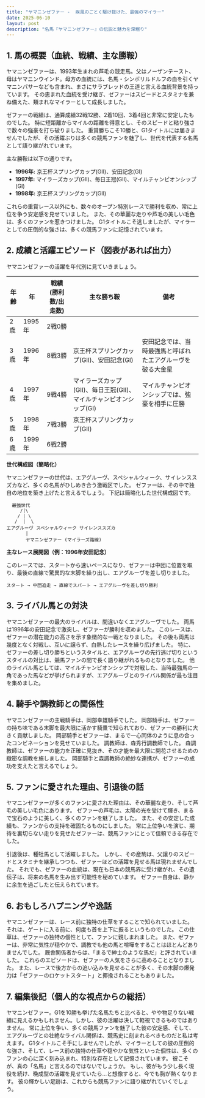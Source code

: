 ```yaml
---
title: "ヤマニンゼファー -  疾風のごとく駆け抜けた、最強のマイラー"
date: 2025-06-10
layout: post
description: "名馬『ヤマニンゼファー』の伝説と魅力を深堀り"
---
```


## 1. 馬の概要（血統、戦績、主な勝鞍）

ヤマニンゼファーは、1993年生まれの芦毛の競走馬。父はノーザンテースト、母はヤマニンウインド。母方の血統には、名馬・シンボリルドルフの血を引くヤマニンパサーなども含まれ、まさにサラブレッドの王道と言える血統背景を持っています。  その恵まれた血統を受け継ぎ、ゼファーはスピードとスタミナを兼ね備えた、類まれなマイラーとして成長しました。

ゼファーの戦績は、通算成績32戦12勝、2着10回、3着4回と非常に安定したものでした。  特に短距離からマイルの距離を得意とし、そのスピードと粘り強さで数々の強豪を打ち破りました。  重賞勝ちこそ10勝と、G1タイトルには届きませんでしたが、その活躍ぶりは多くの競馬ファンを魅了し、世代を代表する名馬として語り継がれています。

主な勝鞍は以下の通りです。

* **1996年:**  京王杯スプリングカップ(GII)、安田記念(GI)
* **1997年:**  マイラーズカップ(GII)、毎日王冠(GII)、マイルチャンピオンシップ(GI)
* **1998年:**  京王杯スプリングカップ(GII)


これらの重賞レース以外にも、数々のオープン特別レースで勝利を収め、常に上位を争う安定感を見せていました。  また、その華麗な走りや芦毛の美しい毛色は、多くのファンを惹きつけました。  G1タイトルこそ逃しましたが、マイラーとしての圧倒的な強さは、多くの競馬ファンに記憶されています。


## 2. 成績と活躍エピソード（図表があれば出力）

ヤマニンゼファーの活躍を年代別に見ていきましょう。

| 年齢 | 年 | 戦績(勝利数/出走数) | 主な勝ち鞍 | 備考 |
|---|---|---|---|---|
| 2歳 | 1995年 | 2戦0勝 |  |  |
| 3歳 | 1996年 | 8戦3勝 | 京王杯スプリングカップ(GII)、安田記念(GI) | 安田記念では、当時最強馬と呼ばれたエアグルーヴを破る大金星 |
| 4歳 | 1997年 | 9戦4勝 | マイラーズカップ(GII)、毎日王冠(GII)、マイルチャンピオンシップ(GI) | マイルチャンピオンシップでは、強豪を相手に圧勝 |
| 5歳 | 1998年 | 7戦3勝 | 京王杯スプリングカップ(GII) |  |
| 6歳 | 1999年 | 6戦2勝 |  |  |


**世代構成図（簡略化）**

ヤマニンゼファーの世代は、エアグルーヴ、スペシャルウィーク、サイレンススズカなど、多くの名馬がひしめき合う激戦区でした。  ゼファーは、その中で独自の地位を築き上げたと言えるでしょう。  下記は簡略化した世代構成図です。

```
  最強世代
     /|\
    / | \
   /  |  \
エアグルーヴ スペシャルウィーク サイレンススズカ
       |
       ヤマニンゼファー (マイラーズ路線)

```

**主なレース展開図（例：1996年安田記念）**

このレースでは、スタートから速いペースになり、ゼファーは中団に位置を取り、最後の直線で驚異的な末脚を繰り出し、エアグルーヴを差し切りました。

```
スタート → 中団追走 → 直線でスパート → エアグルーヴを差し切り勝利
```


## 3. ライバル馬との対決

ヤマニンゼファーの最大のライバルは、間違いなくエアグルーヴでした。  両馬は1996年の安田記念で激突し、ゼファーが勝利を収めました。  このレースは、ゼファーの潜在能力の高さを示す象徴的な一戦となりました。  その後も両馬は幾度となく対戦し、互いに譲らず、白熱したレースを繰り広げました。  特に、ゼファーの差し切り勝ちというスタイルと、エアグルーヴの先行逃げ切りというスタイルの対比は、競馬ファンの間で長く語り継がれるものとなりました。  他のライバル馬としては、マイルチャンピオンシップで対戦した、当時最強馬の一角であった馬などが挙げられますが、エアグルーヴとのライバル関係が最も注目を集めました。


## 4. 騎手や調教師との関係性

ヤマニンゼファーの主戦騎手は、岡部幸雄騎手でした。  岡部騎手は、ゼファーの持ち味である末脚を最大限に活かす騎乗で知られており、ゼファーの勝利に大きく貢献しました。  岡部騎手とゼファーは、まるで一心同体のように息の合ったコンビネーションを見せていました。  調教師は、森秀行調教師でした。  森調教師は、ゼファーの能力を正確に見抜き、その才能を最大限に開花させるための緻密な調教を施しました。  岡部騎手と森調教師の絶妙な連携が、ゼファーの成功を支えたと言えるでしょう。


## 5. ファンに愛された理由、引退後の話

ヤマニンゼファーが多くのファンに愛された理由は、その華麗な走り、そして芦毛の美しい毛色にあります。  ゼファーの芦毛は、太陽の光を受けて輝き、まるで宝石のように美しく、多くのファンを魅了しました。  また、その安定した成績も、ファンからの支持を確固たるものにしました。  常に上位争いを演じ、期待を裏切らない走りを見せたゼファーは、競馬ファンにとって信頼できる存在でした。

引退後は、種牡馬として活躍しました。  しかし、その産駒は、父譲りのスピードとスタミナを継承しつつも、ゼファーほどの活躍を見せる馬は現れませんでした。  それでも、ゼファーの血統は、現在も日本の競馬界に受け継がれ、その遺伝子は、将来の名馬を生み出す可能性を秘めています。  ゼファー自身は、静かに余生を過ごしたと伝えられています。


## 6. おもしろハプニングや逸話

ヤマニンゼファーは、レース前に独特の仕草をすることで知られていました。  それは、ゲートに入る前に、何度も首を上下に振るというものでした。  この仕草は、ゼファーの独特の個性として、ファンに親しまれました。  また、ゼファーは、非常に気性が穏やかで、調教でも他の馬と喧嘩をすることはほとんどありませんでした。  厩舎関係者からは、「まるで紳士のような馬だ」と評されていました。  これらのエピソードは、ゼファーの人気をさらに高めることとなりました。  また、レースで後方からの追い込みを見せることが多く、その末脚の爆発力は「ゼファーのロケットスタート」と揶揄されることもありました。


## 7. 編集後記（個人的な視点からの総括）

ヤマニンゼファー。G1を10勝も挙げた名馬たちと比べると、やや物足りない戦績に見えるかもしれません。しかし、彼の活躍は決して軽視できるものではありません。  常に上位を争い、多くの競馬ファンを魅了した彼の安定感、そして、エアグルーヴとの壮絶なライバル関係は、競馬史に刻まれるべきものだと私は考えます。  G1タイトルこそ手にしませんでしたが、マイラーとしての彼の圧倒的な強さ、そして、レース前の独特の仕草や穏やかな気性といった個性は、多くのファンの心に深く刻み込まれ、特別な存在として記憶されています。  彼こそが、真の「名馬」と言えるのではないでしょうか。  もし、彼がもう少し長く現役を続け、晩成型の活躍を見せていたら…と想像すると、今でも胸が熱くなります。  彼の輝かしい足跡は、これからも競馬ファンに語り継がれていくでしょう。
